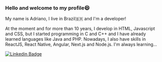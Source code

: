 <!--
**AdrianoTobias/adrianotobias** is a ✨ _special_ ✨ repository because its `README.md` (this file) appears on your GitHub profile.

Here are some ideas to get you started:

- 🔭 I’m currently working on ...
- 🌱 I’m currently learning ...
- 👯 I’m looking to collaborate on ...
- 🤔 I’m looking for help with ...
- 💬 Ask me about ...
- 📫 How to reach me: ...
- 😄 Pronouns: ...
- ⚡ Fun fact: ...
-->


### Hello and welcome to my profile😄

My name is Adriano, I live in Brazil🇧🇷 and I'm a developer!

At the moment and for more than 10 years, I develop in HTML, Javascript and CSS, but I started programming in C and C++ and I have already learned languages like Java and PHP. Nowadays, I also have skills in ReactJS, React Native, Angular, Next.js and Node.js. I'm always learning...


[![Linkedin Badge](https://img.shields.io/badge/-LinkedIn-white?style=social&logo=Linkedin&logoColor=blue&link=https://www.linkedin.com/in/adriano-costa-tobias-783104a1)](https://www.linkedin.com/in/adriano-costa-tobias-783104a1)
